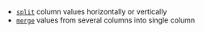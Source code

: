 [//]: # (title: Split/merge columns)

* [`split`](split.md) column values horizontally or vertically
* [`merge`](merge.md) values from several columns into single column
